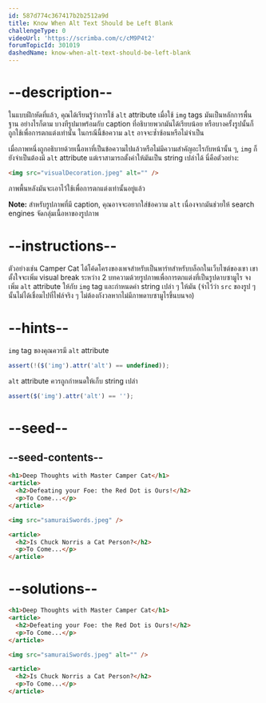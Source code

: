 ```yaml
---
id: 587d774c367417b2b2512a9d
title: Know When Alt Text Should be Left Blank
challengeType: 0
videoUrl: 'https://scrimba.com/c/cM9P4t2'
forumTopicId: 301019
dashedName: know-when-alt-text-should-be-left-blank
---
```


# --description--

ในแบบฝึกหัดที่แล้ว, คุณได้เรียนรู้ว่าการใช้ `alt` attribute เมื่อใช้ `img` tags มันเป็นหลักการพื้นฐาน
อย่างไรก็ตาม บางทีรูปมาพร้อมกับ caption ที่อธิบายพวกมันได้เรียบน้อย หรือบางครั้งรูปนั้นก็ถูกใช้เพื่อการตกแต่งเท่านั้น
ในกรณีนี้ข้อความ `alt` อาจจะซ้ำซ้อนหรือไม่จำเป็น

เมื่อภาพหนึ่งถูกอธิบายด้วยเนื้อหาที่เป็นข้อความไปแล้วหรือไม่มีความสำคัญอะไรกับหน้านั้น ๆ, `img` ก็ยังจำเป็นต้องมี `alt` attribute แต่เราสามารถตั้งค่าให้มันเป็น string เปล่าได้ นี่คือตัวอย่าง:

```html
<img src="visualDecoration.jpeg" alt="" />
```

ภาพพื้นหลังมันจะเอาไว้ใช้เพื่อการตกแต่งเท่านั้นอยู่แล้ว

**Note:** สำหรับรูปภาพที่มี caption, คุณอาจจะอยากใส่ข้อความ `alt` เนื่องจากมันช่วยให้ search engines จัดกลุ่มเนื้อหาของรูปภาพ

# --instructions--

ตัวอย่างเช่น Camper Cat ได้โค้ดโครงของเพจสำหรับเป็นพาร์ทสำหรับบล็อกในเว็บไซต์ของเขา เขาตั้งใจจะเพิ่ม visual break ระหว่าง 2 บทความด้วยรูปภาพเพื่อการตกแต่งที่เป็นรูปดาบซามูไร
จงเพิ่ม `alt` attribute ให้กับ `img` tag และกำหนดค่า string เปล่า ๆ ให้มัน (จำไว้ว่า `src` ของรูป ๆ นั้นไม่ได้เชื่อมไปที่ไฟล์จริง ๆ ไม่ต้องกังวลหากไม่มีภาพดาบซามูไรขึ้นบนจอ)

# --hints--

`img` tag ของคุณควรมี `alt` attribute

```js
assert(!($('img').attr('alt') == undefined));
```

`alt` attribute ควรถูกกำหนดให้เก็บ string เปล่า

```js
assert($('img').attr('alt') == '');
```

# --seed--

## --seed-contents--

```html
<h1>Deep Thoughts with Master Camper Cat</h1>
<article>
  <h2>Defeating your Foe: the Red Dot is Ours!</h2>
  <p>To Come...</p>
</article>

<img src="samuraiSwords.jpeg" />

<article>
  <h2>Is Chuck Norris a Cat Person?</h2>
  <p>To Come...</p>
</article>
```

# --solutions--

```html
<h1>Deep Thoughts with Master Camper Cat</h1>
<article>
  <h2>Defeating your Foe: the Red Dot is Ours!</h2>
  <p>To Come...</p>
</article>

<img src="samuraiSwords.jpeg" alt="" />

<article>
  <h2>Is Chuck Norris a Cat Person?</h2>
  <p>To Come...</p>
</article>
```
